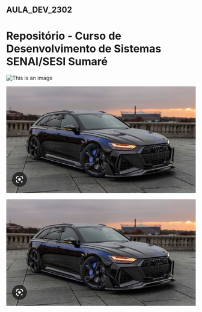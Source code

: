 ## AULA_DEV_2302

# Repositório - Curso de Desenvolvimento de Sistemas SENAI/SESI Sumaré

![This is an image](https://i.ytimg.com/vi/vlDOjTaaEdA/maxresdefault.jpg)

![This is an image](rs6.png)

![This is an image](./IMG/rs6.png)
